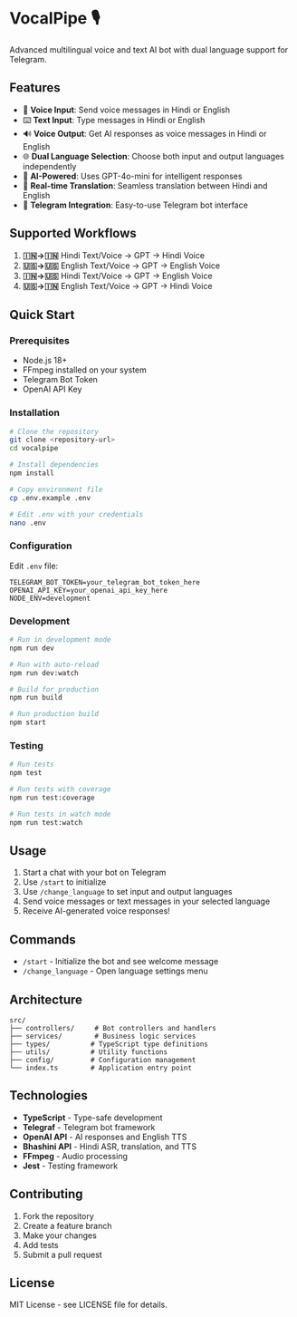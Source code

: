 # VocalPipe 🎙️

Advanced multilingual voice and text AI bot with dual language support for Telegram.

## Features

- 🎤 **Voice Input**: Send voice messages in Hindi or English
- ⌨️ **Text Input**: Type messages in Hindi or English  
- 🔊 **Voice Output**: Get AI responses as voice messages in Hindi or English
- 🌐 **Dual Language Selection**: Choose both input and output languages independently
- 🤖 **AI-Powered**: Uses GPT-4o-mini for intelligent responses
- 🔄 **Real-time Translation**: Seamless translation between Hindi and English
- 📱 **Telegram Integration**: Easy-to-use Telegram bot interface

## Supported Workflows

1. **🇮🇳→🇮🇳** Hindi Text/Voice → GPT → Hindi Voice
2. **🇺🇸→🇺🇸** English Text/Voice → GPT → English Voice  
3. **🇮🇳→🇺🇸** Hindi Text/Voice → GPT → English Voice
4. **🇺🇸→🇮🇳** English Text/Voice → GPT → Hindi Voice

## Quick Start

### Prerequisites

- Node.js 18+
- FFmpeg installed on your system
- Telegram Bot Token
- OpenAI API Key

### Installation

```bash
# Clone the repository
git clone <repository-url>
cd vocalpipe

# Install dependencies
npm install

# Copy environment file
cp .env.example .env

# Edit .env with your credentials
nano .env
```

### Configuration

Edit `.env` file:

```env
TELEGRAM_BOT_TOKEN=your_telegram_bot_token_here
OPENAI_API_KEY=your_openai_api_key_here
NODE_ENV=development
```

### Development

```bash
# Run in development mode
npm run dev

# Run with auto-reload
npm run dev:watch

# Build for production
npm run build

# Run production build
npm start
```

### Testing

```bash
# Run tests
npm test

# Run tests with coverage
npm run test:coverage

# Run tests in watch mode
npm run test:watch
```

## Usage

1. Start a chat with your bot on Telegram
2. Use `/start` to initialize
3. Use `/change_language` to set input and output languages
4. Send voice messages or text messages in your selected language
5. Receive AI-generated voice responses!

## Commands

- `/start` - Initialize the bot and see welcome message
- `/change_language` - Open language settings menu

## Architecture

```
src/
├── controllers/     # Bot controllers and handlers
├── services/        # Business logic services
├── types/          # TypeScript type definitions
├── utils/          # Utility functions
├── config/         # Configuration management
└── index.ts        # Application entry point
```

## Technologies

- **TypeScript** - Type-safe development
- **Telegraf** - Telegram bot framework
- **OpenAI API** - AI responses and English TTS
- **Bhashini API** - Hindi ASR, translation, and TTS
- **FFmpeg** - Audio processing
- **Jest** - Testing framework

## Contributing

1. Fork the repository
2. Create a feature branch
3. Make your changes
4. Add tests
5. Submit a pull request

## License

MIT License - see LICENSE file for details.
